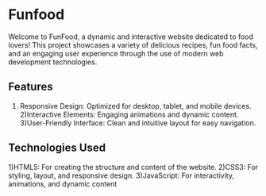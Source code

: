 # Funfood
Welcome to FunFood, a dynamic and interactive website dedicated to food lovers! This project showcases a variety of delicious recipes, fun food facts, and an engaging user experience through the use of modern web development technologies.
 ## Features
1) Responsive Design: Optimized for desktop, tablet, and mobile devices.
2)Interactive Elements: Engaging animations and dynamic content.
3)User-Friendly Interface: Clean and intuitive layout for easy navigation.
 ## Technologies Used
1)HTML5: For creating the structure and content of the website.
2)CSS3: For styling, layout, and responsive design.
3)JavaScript: For interactivity, animations, and dynamic content
